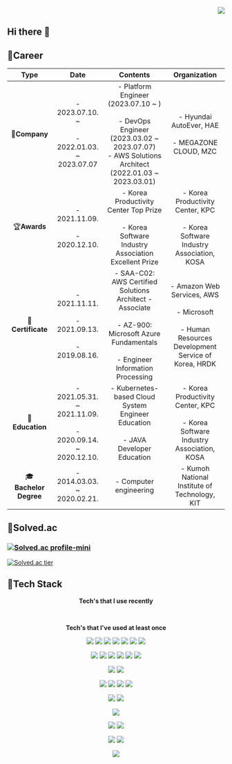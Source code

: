 <p align="right">
  <a href="https://hits.seeyoufarm.com"><img src="https://hits.seeyoufarm.com/api/count/incr/badge.svg?url=https%3A%2F%2Fgithub.com%2Fkva231&count_bg=%236CDEF4&title_bg=%23555555&icon=&icon_color=%23E7E7E7&title=hits&edge_flat=false"/></a>
</p>

## Hi there 👋

<!--
**kva231/kva231** is a ✨ _special_ ✨ repository because its `README.md` (this file) appears on your GitHub profile.

Here are some ideas to get you started:

- 🔭 I’m currently working on ...
- 🌱 I’m currently learning ...
- 👯 I’m looking to collaborate on ...
- 🤔 I’m looking for help with ...
- 💬 Ask me about ...
- 📫 How to reach me: ...
- 😄 Pronouns: ...
- ⚡ Fun fact: ...
-->

## 🌟Career
Type | Date | Contents | Organization
:---: | :---: | :---: | :---:
🏢**Company** | - 2023.07.10. ~ <br/><br/>- 2022.01.03. ~ 2023.07.07 | - Platform Engineer<br>(2023.07.10 ~ )<br><br/> - DevOps Engineer<br>(2023.03.02 ~ 2023.07.07)<br>- AWS Solutions Architect<br>(2022.01.03 ~ 2023.03.01) | - Hyundai AutoEver, HAE<br><br/>- MEGAZONE CLOUD, MZC
🏆**Awards** | - 2021.11.09.<br/><br/> - 2020.12.10. | - Korea Productivity Center Top Prize<br/><br/>- Korea Software Industry Association Excellent Prize | - Korea Productivity Center, KPC<br/><br/>- Korea Software Industry Association, KOSA
📜**Certificate** | - 2021.11.11.<br/><br/>- 2021.09.13.<br/><br/>- 2019.08.16. | - SAA-C02: AWS Certified Solutions Architect - Associate<br/><br/>- AZ-900: Microsoft Azure Fundamentals<br/><br/>- Engineer Information Processing | - Amazon Web Services, AWS<br/><br/>- Microsoft<br/><br/>- Human Resources Development Service of Korea, HRDK
📖**Education** | - 2021.05.31. ~ 2021.11.09.<br/><br/>- 2020.09.14. ~ 2020.12.10. | - Kubernetes-based Cloud System Engineer Education<br/><br/>- JAVA Developer Education | - Korea Productivity Center, KPC<br/><br/>- Korea Software Industry Association, KOSA
🎓**Bachelor Degree** | - 2014.03.03. ~ 2020.02.21. | - Computer engineering | - Kumoh National Institute of Technology, KIT


## 🌟Solved.ac
### [![Solved.ac profile-mini](http://mazassumnida.wtf/api/mini/generate_badge?boj=kva231)](https://solved.ac/kva231)
[![Solved.ac tier](http://mazassumnida.wtf/api/v2/generate_badge?boj=kva231)](https://solved.ac/kva231)


## 🌟Tech Stack
<p align="center"> <b>Tech's that I use recently</b> </p>
<br/>

<p align="center"> <b>Tech's that I've used at least once</b> </p>

<p align="center">
  <img src="https://img.shields.io/badge/Java-007396?style=flat-square&logo=Java&logoColor=white"/>
  <img src="https://img.shields.io/badge/C++-00599C?style=flat-square&logo=C%2B%2B&logoColor=white"/>
  <img src="https://img.shields.io/badge/C-A8B9CC?style=flat-square&logo=C&logoColor=white"/>
  <img src="https://img.shields.io/badge/Python-3766AB?style=flat-square&logo=Python&logoColor=white"/>
  <img src="https://img.shields.io/badge/HTML-E34F26?style=flat-square&logo=html5&logoColor=white"/>
  <img src="https://img.shields.io/badge/Javascript-ffb13b?style=flat-square&logo=javascript&logoColor=black"/>
  <img src="https://img.shields.io/badge/CSS-1572B6?style=flat-square&logo=css3&logoColor=white"/>
</p>

<p align="center">
  <img src="https://img.shields.io/badge/Spring-6DB33F?style=flat-square&logo=Spring&logoColor=white"/>
  <img src="https://img.shields.io/badge/Django-092E20?style=flat-square&logo=Django&logoColor=white"/>
  <img src="https://img.shields.io/badge/Vue.js-4FC08D?style=flat-square&logo=vue.js&logoColor=white"/>
  <img src="https://img.shields.io/badge/Node.js-339933?style=flat-square&logo=node.js&logoColor=white"/>
  <img src="https://img.shields.io/badge/Express.js-000000?style=flat-square&logo=express&logoColor=white"/>
  <img src="https://img.shields.io/badge/Bootstrap-7952B3?style=flat-square&logo=bootstrap&logoColor=white"/>
</p>

<p align="center">
  <img src="https://img.shields.io/badge/jQuery-0769AD?style=flat-square&logo=jQuery&logoColor=white"/>
  <img src="https://img.shields.io/badge/JSON-000000?style=flat-square&logo=json&logoColor=white"/>
</p>

<p align="center">
  <img src="https://img.shields.io/badge/OracleDB-F80000?style=flat-square&logo=oracle&logoColor=white"/>
  <img src="https://img.shields.io/badge/Mysql-E6B91E?style=flat-square&logo=MySql&logoColor=black"/>
  <img src="https://img.shields.io/badge/MariaDB-003545?style=flat-square&logo=mariadb&logoColor=white"/>
  <img src="https://img.shields.io/badge/Firebase-FFCA28?style=flat-square&logo=firebase&logoColor=black"/>
</p>

<p align="center">
  <img src="https://img.shields.io/badge/Apache-D22128?style=flat-square&logo=apache&logoColor=black"/>
  <img src="https://img.shields.io/badge/NGINX-009639?style=flat-square&logo=nginx&logoColor=black"/>
</p>

<p align="center">
  <img src="https://img.shields.io/badge/Apache Tomcat-F8DC75?style=flat-square&logo=apache-tomcat&logoColor=black"/>
</p>

<p align="center">
  <img src="https://img.shields.io/badge/CentOS-262577?style=flat-square&logo=centos&logoColor=white"/>
  <img src="https://img.shields.io/badge/Ubuntu-E95420?style=flat-square&logo=ubuntu&logoColor=white"/>
</p>

<p align="center">
  <img src="https://img.shields.io/badge/Docker-2496ED?style=flat-square&logo=docker&logoColor=black"/>
  <img src="https://img.shields.io/badge/Kubernetes-326CE5?style=flat-square&logo=kubernetes&logoColor=white"/>
</p>

<p align="center">
  <img src="https://img.shields.io/badge/Android-3DDC84?style=flat-square&logo=android&logoColor=white"/>
</p>
